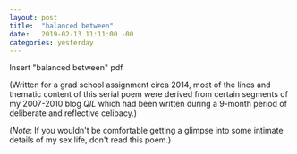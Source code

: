 ```yaml
---
layout: post
title:  "balanced between"
date:   2019-02-13 11:11:00 -00
categories: yesterday
---
```



Insert "balanced between" pdf 

(Written for a grad school assignment circa 2014, most of the lines and thematic content of this serial poem were derived from certain segments of my 2007-2010 blog *QIL* which had been written during a 9-month period of deliberate and reflective celibacy.)

(*Note*: If you wouldn't be comfortable getting a glimpse into some intimate details of my sex life, don't read this poem.) 
